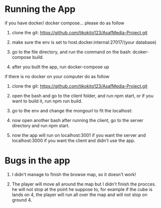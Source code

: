# Running the App

if you have docker/ docker compose... please do as follow

1. clone the git: https://github.com/tikokito123/AsafMedia-Project.git

2. make sure the env is set to host.docker.internal:27017/(your database)

3. go to the file directory, and run the command on the bash: dcoker-compose build.

4. after you built the app, run docker-compose up


if there is no docker on your computer do as follow

1. clone the git: https://github.com/tikokito123/AsafMedia-Project.git

2. open the bash and go to the client folder, and run npm start, or if you want to build it, run npm run build.

3. go to the env and change the mongourl to fit the localhost:

4. now open another bash after running the client, go to the server directory and run npm start. 

5. now the app will run on localhost:3001 if you want the server and localhost:3000 if you want the client and didn't use the app.

# Bugs in the app
1. I didn't manage to finish the browse map, so it doesn't work!

2. The player will move all around the map but I didn't finish the procces. he will not stop at the point he suppose to,
for example if the cube is lands on 4, the player will run all over the map and will not stop on ground 4.   

